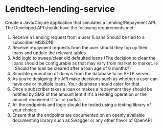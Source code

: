 # Lendtech-lending-service

Create a Java/Clojure application that simulates a Lending/Repayment API.
The Developed API should have the following requirements met:
1. Receive a Lending request from a user (Loans Should be tied to a subscriber
   MSISDN)
2. Receive repayment requests from the user should they top up their loans and update
   the relevant tables
3. Add logic to sweep/clear old defaulted loans (The decision to clear the loans should
   be configurable as that may vary from market to market. ie : Should the loan be cleared
   after a loan age of 6 months?)
4. Simulate generation of dumps from the database to an SFTP server.
5. As you’re designing the API make decisions such as whether a user can have one or
   multiple loans. Your database should cater for that.
6. Once a subscriber takes a loan or makes a repayment they should be notified by
   SMS of the amount lent if it's a lending operation or the amount recovered if full or
   partial.
7. All the endpoints and logic should be tested using a testing library of your choice.
8. Ensure that the endpoints are documented on an openly available documenting
   library such as Swagger or any other flavor of OpenAPI
